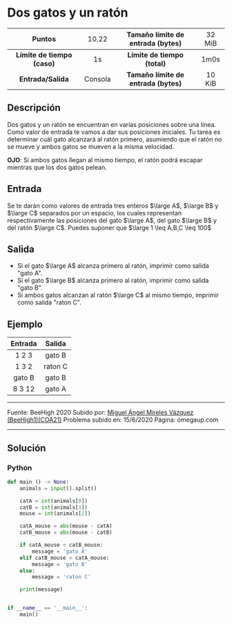# Dos gatos y un ratón

|           Puntos          |<span style="font-weight: normal;">10.22</span>|  Tamaño límite de entrada (bytes)  |<span style="font-weight: normal;">32 MiB</span>|
|      :------------:       |               :------------:                 |           :------------:           | :------------: |
|**Límite de tiempo (caso)**|                     1s                       |    **Límite de tiempo (total)**    |      1m0s      |
|     **Entrada/Salida**    |                  Consola                     |**Tamaño límite de entrada (bytes)**|     10 KiB     |


## Descripción
Dos gatos y un ratón se encuentran en varias posiciones sobre una línea. Como valor de entrada te vamos a dar sus posiciones iniciales. Tu tarea es determinar cuál gato alcanzará al ratón primero, asumiendo que el ratón no se mueve y ambos gatos se mueven a la misma velocidad.

**OJO**: Si ambos gatos llegan al mismo tiempo, el ratón podrá escapar mientras que los dos gatos pelean.

## Entrada
Se te darán como valores de entrada tres enteros $\large A$, $\large B$ y $\large C$ separados por un espacio, los cuales representan respectivamente las posiciones del gato $\large A$, del gato $\large B$ y  del ratón $\large C$. Puedes suponer que $\large 1 \leq A,B,C \leq 100$

## Salida
- Si el gato $\large A$ alcanza primero al ratón, imprimir como salida "gato A".
- Si el gato $\large B$ alcanza primero al ratón, imprimir como salida "gato B".
- Si ambos gatos alcanzan al ratón $\large C$ al mismo tiempo, imprimir como salida "raton C".

## Ejemplo
<table style="text-align: center;" >
    <thead>
        <tr>
            <th>Entrada</th>
            <th>Salida</th>
        </tr>
    </thead>
    <tbody>
        <tr>
            <td>1 2 3</td>
            <td>gato B</td>
        </tr>
        <tr>
            <td>1 3 2</td>
            <td>raton C</td>
        </tr>
        <tr>
            <td>gato B</td>
            <td>gato B</td>
        </tr>
        <tr>
            <td>8 3 12</td>
            <td>gato A</td>
        </tr>
    </tbody>
</table>

------------

Fuente: BeeHigh 2020
Subido por: [Miguel Ángel Mireles Vázquez (BeeHigh1)(COA21)](https://omegaup.com/profile/BeeHigh1/ "Miguel Ángel Mireles Vázquez (BeeHigh1)(COA21)")
Problema subido en: 15/6/2020
Página: omegaup.com

------------

## Solución
### Python
```py
def main () -> None:
    animals = input().split()

    catA = int(animals[0])
    catB = int(animals[1])
    mouse = int(animals[2])

    catA_mouse = abs(mouse - catA)
    catB_mouse = abs(mouse - catB)

    if catA_mouse < catB_mouse:
        message = 'gato A'
    elif catB_mouse < catA_mouse:
        message = 'gato B'
    else:
        message = 'raton C'

    print(message)


if __name__ == '__main__':
    main()
```